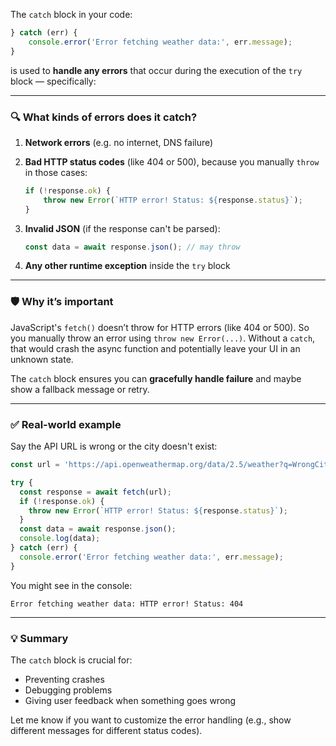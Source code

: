 The `catch` block in your code:

```js
} catch (err) {
    console.error('Error fetching weather data:', err.message);
}
```

is used to **handle any errors** that occur during the execution of the `try` block — specifically:

---

### 🔍 What kinds of errors does it catch?

1. **Network errors** (e.g. no internet, DNS failure)
2. **Bad HTTP status codes** (like 404 or 500), because you manually `throw` in those cases:

   ```js
   if (!response.ok) {
       throw new Error(`HTTP error! Status: ${response.status}`);
   }
   ```
3. **Invalid JSON** (if the response can't be parsed):

   ```js
   const data = await response.json(); // may throw
   ```
4. **Any other runtime exception** inside the `try` block

---

### 🛡️ Why it’s important

JavaScript's `fetch()` doesn’t throw for HTTP errors (like 404 or 500). So you manually throw an error using `throw new Error(...)`. Without a `catch`, that would crash the async function and potentially leave your UI in an unknown state.

The `catch` block ensures you can **gracefully handle failure** and maybe show a fallback message or retry.

---

### ✅ Real-world example

Say the API URL is wrong or the city doesn't exist:

```js
const url = 'https://api.openweathermap.org/data/2.5/weather?q=WrongCityName';

try {
  const response = await fetch(url);
  if (!response.ok) {
    throw new Error(`HTTP error! Status: ${response.status}`);
  }
  const data = await response.json();
  console.log(data);
} catch (err) {
  console.error('Error fetching weather data:', err.message);
}
```

You might see in the console:

```
Error fetching weather data: HTTP error! Status: 404
```

---

### 💡 Summary

The `catch` block is crucial for:

* Preventing crashes
* Debugging problems
* Giving user feedback when something goes wrong

Let me know if you want to customize the error handling (e.g., show different messages for different status codes).
